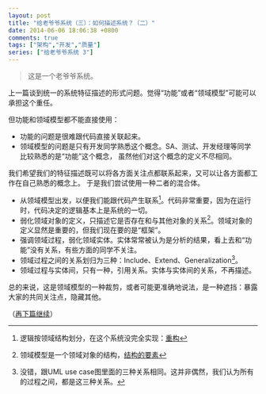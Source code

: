 ```yaml
---
layout: post
title: "给老爷爷系统（三）：如何描述系统？（二）"
date: 2014-06-06 18:06:38 +0800
comments: true
tags: ["架构","开发","质量"]
series: ["给老爷爷系统 3"]
---
```

> 这是一个老爷爷系统。

上一篇谈到统一的系统特征描述的形式问题。觉得“功能”或者“领域模型”可能可以承担这个重任。

<!-- more -->
但功能和领域模型都不能直接使用：

* 功能的问题是很难跟代码直接关联起来。
* 领域模型的问题是只有开发同学熟悉这个概念。SA、测试、开发经理等同学比较熟悉的是“功能”这个概念，
虽然他们对这个概念的定义不尽相同。


我们希望我们的特征描述既可以将各方面关注点都联系起来，又可以让各方面都工作在自己熟悉的概念上。
于是我们尝试使用一种二者的混合体。

* 从领域模型出发，以便我们能跟代码产生联系[^1]。代码非常重要，因为在运行时，代码决定的逻辑基本上是系统的一切。
* 弱化领域对象的定义，只描述它是否存在和与其他对象的关系[^2]。领域对象的定义显然是重要的，但我们现在要的是“框架”。
* 强调领域过程，弱化领域实体。实体常常被认为是分析的结果，看上去和“功能”没有关系，有些方面的同学不关注。
* 领域过程之间的关系划归为三种：Include、Extend、Generalization[^3]。
* 领域过程与实体间，只有一种，引用关系。实体与实体间的关系，不再描述。

总的来说，这是领域模型的一种裁剪，或者可能更准确地说法，是一种遮挡：暴露大家的共同关注点，隐藏其他。

（[再下篇继续](/2014/06/07/view3)）

[^1]: 逻辑按领域结构划分，在这个系统没完全实现：[重构](/2014/06/09/refactory)
[^2]: 领域模型是一个领域对象的结构，[结构的要素](/2014/06/07/structure)
[^3]: 没错，跟UML use case图里面的三种关系相同。这并非偶然，我们认为所有的过程之间，都是这三种关系。
